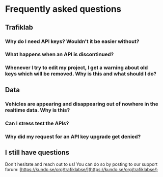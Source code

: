 # Frequently asked questions

## Trafiklab

### Why do I need API keys? Wouldn't it be easier without?

### What happens when an API is discontinued?

### Whenever I try to edit my project, I get a warning about old keys which will be removed. Why is this and what should I do?

## Data

### Vehicles are appearing and disappearing out of nowhere in the realtime data. Why is this?

### Can I stress test the APIs?

### Why did my request for an API key upgrade get denied?

## I still have questions

Don't hesitate and reach out to us! You can do so by posting to our support forum: [https://kundo.se/org/trafiklabse/](https://kundo.se/org/trafiklabse/) 







